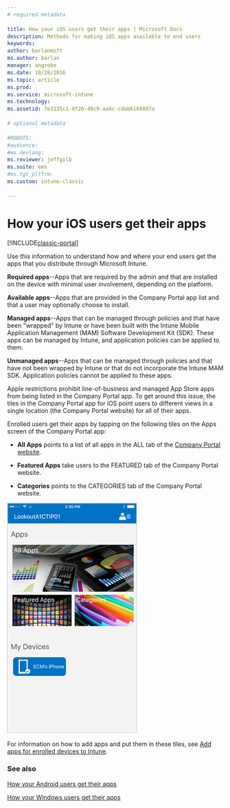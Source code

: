 ```yaml
---
# required metadata

title: How your iOS users get their apps | Microsoft Docs
description: Methods for making iOS apps available to end users
keywords:
author: barlanmsft
ms.author: barlan
manager: angrobe
ms.date: 10/28/2016
ms.topic: article
ms.prod:
ms.service: microsoft-intune
ms.technology:
ms.assetid: 7e3135c1-df26-48c9-aa4c-cdab6168897a

# optional metadata

#ROBOTS:
#audience:
#ms.devlang:
ms.reviewer: jeffgilb
ms.suite: ems
#ms.tgt_pltfrm:
ms.custom: intune-classic

---
```



# How your iOS users get their apps

[!INCLUDE[classic-portal](../includes/classic-portal.md)]

Use this information to understand how and where your end users get the apps that you distribute through Microsoft Intune.

**Required apps**--Apps that are required by the admin and that are installed on the device with minimal user involvement, depending on the platform.

**Available apps**--Apps that are provided in the Company Portal app list and that a user may optionally choose to install.

**Managed apps**--Apps that can be managed through policies and that have been "wrapped" by Intune or have been built with the Intune Mobile Application Management (MAM) Software Development Kit (SDK). These apps can be managed by Intune, and application policies can be applied to them.

**Unmanaged apps**--Apps that can be managed through policies and that have not been wrapped by Intune or that do not incorporate the Intune MAM SDK. Application policies cannot be applied to these apps.

Apple restrictions prohibit line-of-business and managed App Store apps from being listed in the Company Portal app. To get around this issue, the tiles in the Company Portal app for iOS point users to different views in a single location (the Company Portal website) for all of their apps.

Enrolled users get their apps by tapping on the following tiles on the Apps screen of the Company Portal app:

- **All Apps** points to a list of all apps in the ALL tab of the [Company Portal website](https://portal.manage.microsoft.com).

- **Featured Apps** take users to the FEATURED tab of the Company Portal website.

- **Categories** points to the CATEGORIES tab of the Company Portal website.


![iOS Company Portal apps screen](./media/ios-cp-app-main-apps-screen.png)

For information on how to add apps and put them in these tiles, see [Add apps for enrolled devices to Intune](https://docs.microsoft.com/intune/deploy-use/add-apps-for-mobile-devices-in-microsoft-intune.md).

### See also
[How your Android users get their apps](how-your-android-users-get-their-apps.md)

[How your Windows users get their apps](how-your-windows-users-get-their-apps.md)

